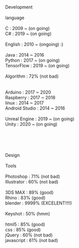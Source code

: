 <br>Development
<br>
<br>language
<br>
<br>C : 2009 ~ (on going)
<br>C# : 2019 ~ (on going)
<br>
<br>English : 2010 ~ (ongoing) :)
<br>
<br>Java : 2014 ~ 2016
<br>Python : 2017 ~ (on going)
<br>TensorFlow : 2019 ~ (on going)
<br>
<br>Algorithm : 72% (not bad)
<br>
<br>
<br>Arduino : 2017 ~ 2020
<br>Raspberry : 2017 ~ 2018
<br>linux : 2014 ~ 2017
<br>Android Studio : 2014 ~ 2016
<br>
<br>Unreal Engine : 2019 ~ (on going)
<br>Unity : 2020 ~ (on going)
<br>
<br>
<!--------------------------------->
<br>
<br>
<br>Design
<br>
<br>Tools
<br>
<br>Photoshop : 71% (not bad)
<br>Illustrator : 60% (not bad)
<br>
<br>3DS MAX : 89% (good)
<br>Rhino : 83% (good)
<br>blender : 9999% (EXCELENT!!!!)
<br>
<br>Keyshot : 50% (hmm)
<br>
<br>html5 : 85% (good)
<br>css : 85% (good)
<br>jQuery : 60% (not bad)
<br>javascript : 61% (not bad)
<br>
